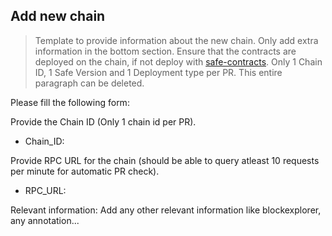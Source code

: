 ## Add new chain

> Template to provide information about the new chain. Only add extra information in the bottom section. Ensure that the contracts are deployed on the chain, if not deploy with [safe-contracts](https://github.com/safe-global/safe-contracts). Only 1 Chain ID, 1 Safe Version and 1 Deployment type per PR. This entire paragraph can be deleted.

Please fill the following form:

Provide the Chain ID (Only 1 chain id per PR).
- Chain_ID: 

Provide RPC URL for the chain (should be able to query atleast 10 requests per minute for automatic PR check).
- RPC_URL: 

Relevant information:
Add any other relevant information like blockexplorer, any annotation...
